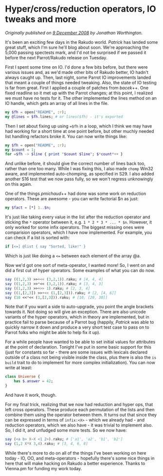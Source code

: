 # Hyper/cross/reduction operators, IO tweaks and more
    
*Originally published on [9 December 2008](https://use-perl.github.io/user/JonathanWorthington/journal/38056/) by Jonathan Worthington.*

It's been an exciting few days in the Rakudo world. *Patrick* has landed some great stuff, which I'm sure he'll blog about soon. We're approaching the 5,000 passing spectests mark, and I'd not be surprised if we passed it before the next Parrot/Rakudo release on Tuesday.

First I spent some time on IO. I'd done a few bits before, but there were various issues and, as we'd made other bits of Rakudo better, IO hadn't always caught up. Then, last night, some Parrot IO improvements landed that meant a couple of things needed tweaking. Also, the state of IO testing is far from great. First I applied a couple of patches from *bacek*++. One fixed readline so it met up with the Parrot changes; at this point, I realized we must have no tests for it. The other implemented the lines method on an IO handle, which gets an array of all lines in the file.

```` raku
my $fh = open("README", :r);
my @lines = $fh.lines; # or lines($fh) - it's exported
````

Then I set about fixing up using `=$fh` in a loop, which I think we may have had working for a short time at one point before, but other muchly needed list handling refactors broke it. You can now write things like:

```` raku
my $fh = open("README", :r);
my $count = 1;
for =$fh -> $line { print "$count $line"; $*count*++ }
````

And unlike before, it should give the correct number of lines back too, rather than one too many. While I was fixing this, I also made `chomp` Win32 aware, and implemented auto-chomping, as specified in S29. I also added another S16 test that we now pass fully, so we won't regress unknowingly on this again.

One of the things *pmichaud*++ had done was some work on reduction operators. These are awesome - you can write factorial $n as just:

```` raku
my $fact = [*] 1..$n;
````

It's just like taking every value in the list after the reduction operator and sticking the `*` operator between it, e.g. `1 * 2 * 3 * ... * $n`. However, it only worked for some infix operators. The biggest missing ones were comparision operators, which I have now implemented. For example, you can check if a list is sorted with:

```` raku
if [<=] @list { say "Sorted, like!" }
````

Which is just like doing a `<=` between each element of the array @a.

Now we'd got one sort of meta-operator, I wanted more! So, I went on and did a first cut of hyper operators. Some examples of what you can do now.

```` raku
say ((1,2,3) >>+<< (3,2,1)).raku; # [4, 4, 4]
say ((1,2,3) >>*<< (3,2,1)).raku; # [3, 4, 3]
say ((1,2,3) >>+>> 1).raku; # [2, 3, 4]
say ((1,[2,3]) >>+<< (1,[2,3])).raku; # [2, [4, 6]]
say (10 <<*<< (1,[2,3])).raku; # [10, [20, 30]]
````

Note that if you want a side to auto-upgrade, you point the angle brackets towards it. Not doing so will give an exception. There are also unicode variants of the hyper operators, which in theory are implemented, but in practice fail to parse because of a Parrot bug (happily, *Patrick* was able to quickly narrow it down and produce a very short test case to pass on to Parrot folks who might be able to help fix it up).

For a while people have wanted to be able to set initial values for attributes at the point of declaration. Tonight I've put in some basic support for this (just for constants so far - there are some issues with lexicals declared outside of a class not being visible inside the class, plus there is also the `is build` trait to do to implement for more complex initialization). You can now write at least:

```` raku
class Universe {
    has $.answer = 42;
}
````
And have it work, though.

For my final trick, realizing that we now had reduction and hyper ops, that left cross operators. These produce each permutation of the lists and then combine them using the operator between them. It turns out that since they can be expressed in terms of `infix:<X>` - which we already had - and reduction operators, which we also have - it was trivial to implement also. So, I did it, and unfudged some more tests. So we now have:

```` raku
say (<a b> X~X <1 2>).raku; # ['a1', 'a2', 'b1', 'b2']
say (1,2 X*X 3,4).raku; # [3, 4, 6, 8]
````

While there's more to do on all of the things I've been working on here today - IO, OO, and meta-operators - hopefully there's some nice things in here that will make hacking on Rakudo a better experience. Thanks to Vienna.pm for funding my work today.
